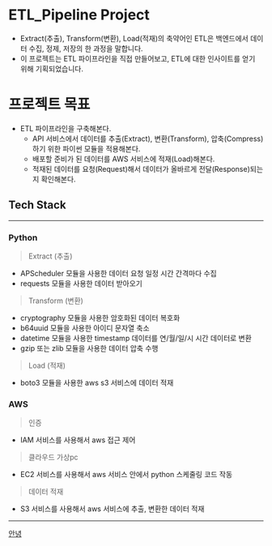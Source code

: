 # ETL_Pipeline Project

- Extract(추출), Transform(변환), Load(적재)의 축약어인 ETL은 백엔드에서 데이터 수집, 정제, 저장의 한 과정을 말합니다.
- 이 프로젝트는 ETL 파이프라인을 직접 만들어보고, ETL에 대한 인사이트를 얻기 위해 기획되었습니다.

# 프로젝트 목표

- ETL 파이프라인을 구축해본다.
    - API 서비스에서 데이터를 추출(Extract), 변환(Transform), 압축(Compress)하기 위한 파이썬 모듈을 적용해본다.
    - 배포할 준비가 된 데이터를 AWS 서비스에 적재(Load)해본다.
    - 적재된 데이터를 요청(Request)해서 데이터가 올바르게 전달(Response)되는지 확인해본다.

## Tech Stack

---

### Python

> Extract (추출)
> 
- APScheduler 모듈을 사용한 데이터 요청 일정 시간 간격마다 수집
- requests 모듈을 사용한 데이터 받아오기

> Transform (변환)
> 
- cryptography 모듈을 사용한 암호화된 데이터 복호화
- b64uuid 모듈을 사용한 아이디 문자열 축소
- datetime 모듈을 사용한 timestamp 데이터를 연/월/일/시 시간 데이터로 변환
- gzip 또는 zlib 모듈을 사용한 데이터 압축 수행

> Load (적재)
> 
- boto3 모듈을 사용한 aws s3 서비스에 데이터 적재

### AWS

> 인증
> 
- IAM 서비스를 사용해서 aws 접근 제어

> 클라우드 가상pc
> 
- EC2 서비스를 사용해서 aws 서비스 안에서 python 스케줄링 코드 작동

> 데이터 적재
> 
- S3 서비스를 사용해서 aws 서비스에 추출, 변환한 데이터 적재

---

[안녕](doc/LOG.md)